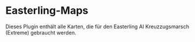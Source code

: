 # Easterling-Maps

Dieses Plugin enthält alle Karten, die für den Easterling AI Kreuzzugsmarsch (Extreme) gebraucht werden.